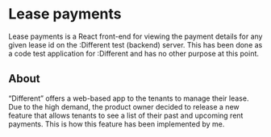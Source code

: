 # Lease payments

Lease payments is a React front-end for viewing the payment details for any given lease id on the :Different test (backend) server. This has been done as a code test application for :Different and has no other purpose at this point.

## About

“Different” offers a web-based app to the tenants to manage their lease. Due to the
high demand, the product owner decided to release a new feature that allows tenants
to see a list of their past and upcoming rent payments. This is how this feature has been implemented by me.

